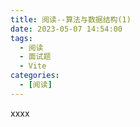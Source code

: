 ```yaml
---
title: 阅读--算法与数据结构(1)
date: 2023-05-07 14:54:00
tags:
  - 阅读
  - 面试题
  - Vite
categories:
  - [阅读]
---
```

xxxx